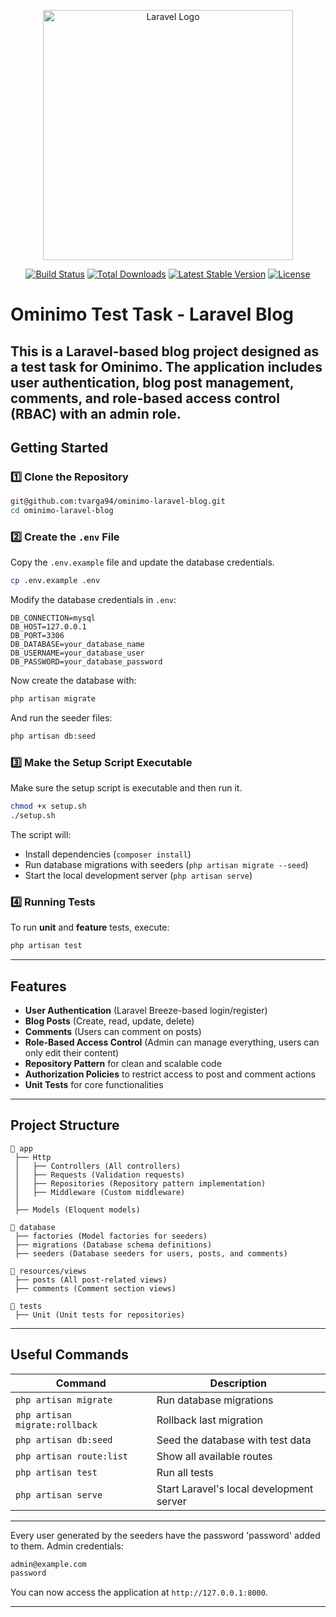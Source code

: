 <p align="center"><a href="https://laravel.com" target="_blank"><img src="https://raw.githubusercontent.com/laravel/art/master/logo-lockup/5%20SVG/2%20CMYK/1%20Full%20Color/laravel-logolockup-cmyk-red.svg" width="400" alt="Laravel Logo"></a></p>

<p align="center">
<a href="https://github.com/laravel/framework/actions"><img src="https://github.com/laravel/framework/workflows/tests/badge.svg" alt="Build Status"></a>
<a href="https://packagist.org/packages/laravel/framework"><img src="https://img.shields.io/packagist/dt/laravel/framework" alt="Total Downloads"></a>
<a href="https://packagist.org/packages/laravel/framework"><img src="https://img.shields.io/packagist/v/laravel/framework" alt="Latest Stable Version"></a>
<a href="https://packagist.org/packages/laravel/framework"><img src="https://img.shields.io/packagist/l/laravel/framework" alt="License"></a>
</p>

# Ominimo Test Task - Laravel Blog

This is a Laravel-based blog project designed as a test task for Ominimo. The application includes user authentication, blog post management, comments, and role-based access control (RBAC) with an admin role.
---

## Getting Started

### 1️⃣ Clone the Repository
```sh
git@github.com:tvarga94/ominimo-laravel-blog.git
cd ominimo-laravel-blog
```

### 2️⃣ Create the `.env` File
Copy the `.env.example` file and update the database credentials.
```sh
cp .env.example .env
```
Modify the database credentials in `.env`:

```
DB_CONNECTION=mysql
DB_HOST=127.0.0.1
DB_PORT=3306
DB_DATABASE=your_database_name
DB_USERNAME=your_database_user
DB_PASSWORD=your_database_password
```

Now create the database with:
```sh
php artisan migrate
```

And run the seeder files:
```sh
php artisan db:seed
```

### 3️⃣ Make the Setup Script Executable
Make sure the setup script is executable and then run it.

```sh
chmod +x setup.sh
./setup.sh
```

The script will:
- Install dependencies (`composer install`)
- Run database migrations with seeders (`php artisan migrate --seed`)
- Start the local development server (`php artisan serve`)

### 4️⃣ Running Tests
To run **unit** and **feature** tests, execute:
```sh
php artisan test
```

---

## Features
- **User Authentication** (Laravel Breeze-based login/register)
- **Blog Posts** (Create, read, update, delete)
- **Comments** (Users can comment on posts)
- **Role-Based Access Control** (Admin can manage everything, users can only edit their content)
- **Repository Pattern** for clean and scalable code
- **Authorization Policies** to restrict access to post and comment actions
- **Unit Tests** for core functionalities

---

## Project Structure
```
📂 app
 ├── Http
 │   ├── Controllers (All controllers)
 │   ├── Requests (Validation requests)
 │   ├── Repositories (Repository pattern implementation)
 │   ├── Middleware (Custom middleware)
 │
 ├── Models (Eloquent models)

📂 database
 ├── factories (Model factories for seeders)
 ├── migrations (Database schema definitions)
 ├── seeders (Database seeders for users, posts, and comments)

📂 resources/views
 ├── posts (All post-related views)
 ├── comments (Comment section views)

📂 tests
 ├── Unit (Unit tests for repositories)
```

---

## Useful Commands
| **Command** | **Description** |
|------------|----------------|
| `php artisan migrate` | Run database migrations |
| `php artisan migrate:rollback` | Rollback last migration |
| `php artisan db:seed` | Seed the database with test data |
| `php artisan route:list` | Show all available routes |
| `php artisan test` | Run all tests |
| `php artisan serve` | Start Laravel's local development server |

---

Every user generated by the seeders have the password 'password' added to them.
Admin credentials:
```sh
admin@example.com
password
```

You can now access the application at `http://127.0.0.1:8000`.

---
